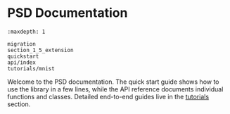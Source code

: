 # PSD Documentation

```{toctree}
:maxdepth: 1

migration
section_1_5_extension
quickstart
api/index
tutorials/mnist
```

Welcome to the PSD documentation. The quick start guide shows how to use the
library in a few lines, while the API reference documents individual
functions and classes. Detailed end-to-end guides live in the
[tutorials](tutorials/mnist.md) section.

